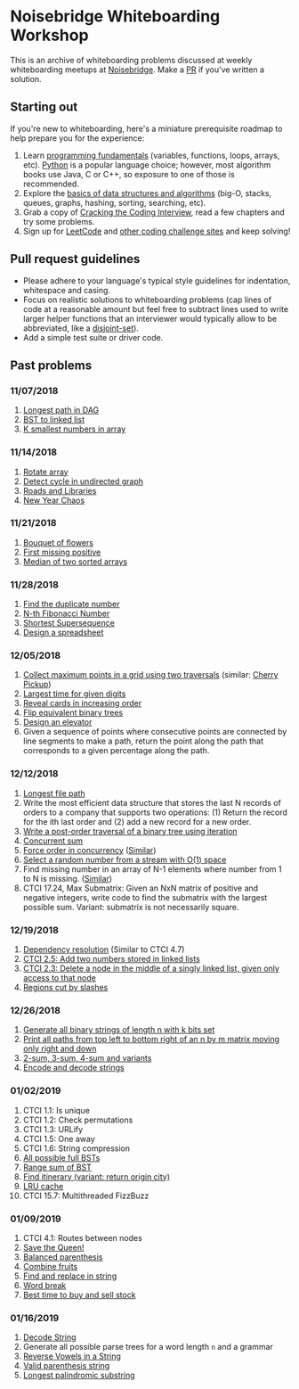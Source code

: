 # Noisebridge Whiteboarding Workshop

This is an archive of whiteboarding problems discussed at weekly whiteboarding meetups at [Noisebridge](https://www.meetup.com/noisebridge/). Make a [PR](https://help.github.com/articles/creating-a-pull-request/) if you've written a solution.

## Starting out

If you're new to whiteboarding, here's a miniature prerequisite roadmap to help prepare you for the experience:

1. Learn [programming fundamentals](https://greenteapress.com/wp/think-python-2e/) (variables, functions, loops, arrays, etc). [Python](https://www.python.org/about/gettingstarted/) is a popular language choice; however, most algorithm books use Java, C or C++, so exposure to one of those is recommended.
2. Explore the [basics of data structures and algorithms](http://interactivepython.org/runestone/static/pythonds/index.html) (big-O, stacks, queues, graphs, hashing, sorting, searching, etc).
3. Grab a copy of [Cracking the Coding Interview](http://ahmed-badawy.com/blog/wp-content/uploads/2018/10/Cracking-the-Coding-Interview-6th-Edition-189-Programming-Questions-and-Solutions.pdf), read a few chapters and try some problems.
4. Sign up for [LeetCode](https://leetcode.com/ggorlen/) and [other coding challenge sites](https://medium.com/coderbyte/the-10-best-coding-challenge-websites-for-2018-12b57645b654) and keep solving!

## Pull request guidelines

- Please adhere to your language's typical style guidelines for indentation, whitespace and casing.
- Focus on realistic solutions to whiteboarding problems (cap lines of code at a reasonable amount but feel free to subtract lines used to write larger helper functions that an interviewer would typically allow to be abbreviated, like a [disjoint-set](https://en.wikipedia.org/wiki/Disjoint-set_data_structure)).
- Add a simple test suite or driver code.

## Past problems

### 11/07/2018

1. [Longest path in DAG](/2018-11-07/longest_path_in_dag.py)
2. [BST to linked list](/2018-11-07/bst_to_linked_list.py)
3. [K smallest numbers in array](/2018-11-07/smallest_k.py)

### 11/14/2018

1. [Rotate array](https://leetcode.com/problems/rotate-array/)
2. [Detect cycle in undirected graph](https://www.geeksforgeeks.org/union-find/)
3. [Roads and Libraries](https://www.hackerrank.com/challenges/torque-and-development/problem)
4. [New Year Chaos](https://www.hackerrank.com/challenges/new-year-chaos/problem)

### 11/21/2018

1. [Bouquet of flowers](https://www.geeksforgeeks.org/flipkart-internship-interview-on-campus/)
2. [First missing positive](https://leetcode.com/problems/first-missing-positive/description/)
3. [Median of two sorted arrays](https://leetcode.com/problems/median-of-two-sorted-arrays/description/)

### 11/28/2018

1. [Find the duplicate number](https://leetcode.com/problems/find-the-duplicate-number/)
2. [N-th Fibonacci Number](https://www.geeksforgeeks.org/program-for-nth-fibonacci-number/)
3. [Shortest Supersequence](/2018-11-28/shortest_supersequence.rb)
4. [Design a spreadsheet](https://www.careercup.com/question?id=14949056)

### 12/05/2018

1. [Collect maximum points in a grid using two traversals](https://www.geeksforgeeks.org/collect-maximum-points-in-a-grid-using-two-traversals/) (similar: [Cherry Pickup](https://leetcode.com/problems/cherry-pickup/description/))
2. [Largest time for given digits](https://leetcode.com/problems/largest-time-for-given-digits/description/)
3. [Reveal cards in increasing order](https://leetcode.com/problems/reveal-cards-in-increasing-order/description/)
4. [Flip equivalent binary trees](https://leetcode.com/problems/flip-equivalent-binary-trees/description/)
5. [Design an elevator](https://stackoverflow.com/questions/493276/modelling-an-elevator-using-object-oriented-analysis-and-design)
6. Given a sequence of points where consecutive points are connected by line segments to make a path, return the point along the path that corresponds to a given percentage along the path.

### 12/12/2018

1. [Longest file path](2018-12-12/longest_file_path.md)
2. Write the most efficient data structure that stores the last N records of orders to a company that supports two operations: (1) Return the record for the ith last order and (2) add a new record for a new order.
3. [Write a post-order traversal of a binary tree using iteration](https://leetcode.com/problems/binary-tree-postorder-traversal/description/)
4. [Concurrent sum](2018-12-12/concurrent_sum.py)
5. [Force order in concurrency](2018-12-12/force_order_in_concurrency.py) ([Similar](https://www.careercup.com/question?id=4783236498587648))
6. [Select a random number from a stream with O(1) space](https://www.geeksforgeeks.org/select-a-random-number-from-stream-with-o1-space/)
7. Find missing number in an array of N-1 elements where number from 1 to N is missing. ([Similar](https://leetcode.com/problems/missing-number/))
8. CTCI 17.24, Max Submatrix: Given an NxN matrix of positive and negative integers, write code to find the submatrix with the largest possible sum. Variant: submatrix is not necessarily square.

### 12/19/2018

1. [Dependency resolution](https://www.electricmonk.nl/log/2008/08/07/dependency-resolving-algorithm/) (Similar to CTCI 4.7)
2. [CTCI 2.5: Add two numbers stored in linked lists](https://leetcode.com/problems/add-two-numbers/description/)
3. [CTCI 2.3: Delete a node in the middle of a singly linked list, given only access to that node](http://sw-engineers.com/wiki/index.php/Cracking_The_Coding_Interview/Q_2.3)
4. [Regions cut by slashes](https://leetcode.com/problems/regions-cut-by-slashes/)

### 12/26/2018

1. [Generate all binary strings of length n with k bits set](https://stackoverflow.com/questions/1851134/generate-all-binary-strings-of-length-n-with-k-bits-set)
2. [Print all paths from top left to bottom right of an n by m matrix moving only right and down](https://www.geeksforgeeks.org/print-all-possible-paths-from-top-left-to-bottom-right-of-a-mxn-matrix/)
3. [2-sum, 3-sum, 4-sum and variants](https://www.reddit.com/r/dailyprogrammer/comments/6melen/20170710_challenge_323_easy_3sum/)
4. [Encode and decode strings](http://buttercola.blogspot.com/2015/09/leetcode-encode-and-decode-strings.html)

### 01/02/2019

1. CTCI 1.1: Is unique
2. CTCI 1.2: Check permutations
3. CTCI 1.3: URLify
4. CTCI 1.5: One away
5. CTCI 1.6: String compression
6. [All possible full BSTs](https://leetcode.com/problems/all-possible-full-binary-trees/)
7. [Range sum of BST](https://leetcode.com/problems/range-sum-of-bst/)
8. [Find itinerary (variant: return origin city)](https://www.geeksforgeeks.org/find-itinerary-from-a-given-list-of-tickets/)
9. [LRU cache](https://leetcode.com/problems/lru-cache/)
10. CTCI 15.7: Multithreaded FizzBuzz

### 01/09/2019

1. CTCI 4.1: Routes between nodes
2. [Save the Queen!](https://www.hackerrank.com/contests/hourrank-31/challenges/save-the-queen)
3. [Balanced parenthesis](http://interactivepython.org/courselib/static/pythonds/BasicDS/SimpleBalancedParentheses.html)
4. [Combine fruits](https://www.codewars.com/kata/kata-2019-combine-fruits/)
5. [Find and replace in string](https://leetcode.com/problems/find-and-replace-in-string/)
6. [Word break](https://leetcode.com/problems/word-break/description/)
7. [Best time to buy and sell stock](https://leetcode.com/problems/best-time-to-buy-and-sell-stock/description/)

### 01/16/2019

1. [Decode String](https://leetcode.com/problems/decode-string/description/)
2. Generate all possible parse trees for a word length `n` and a grammar
3. [Reverse Vowels in a String](https://www.codewars.com/kata/reverse-vowels-in-a-string)
4. [Valid parenthesis string](https://leetcode.com/problems/valid-parenthesis-string/)
5. [Longest palindromic substring](https://leetcode.com/problems/longest-palindromic-substring/description/)
